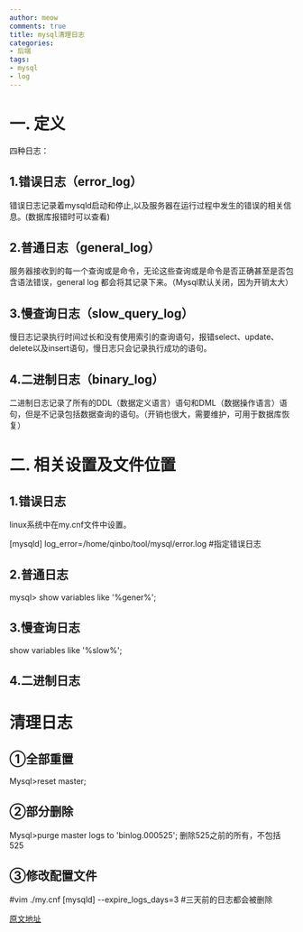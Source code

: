 ```yaml
---
author: meow
comments: true
title: mysql清理日志
categories:
- 后端
tags:
- mysql
- log
---
```

# 一. 定义
四种日志：

## 1.错误日志（error_log）
错误日志记录着mysqld启动和停止,以及服务器在运行过程中发生的错误的相关信息。(数据库报错时可以查看)

## 2.普通日志（general_log）
服务器接收到的每一个查询或是命令，无论这些查询或是命令是否正确甚至是否包含语法错误，general log 都会将其记录下来。（Mysql默认关闭，因为开销太大）

## 3.慢查询日志（slow_query_log）
慢日志记录执行时间过长和没有使用索引的查询语句，报错select、update、delete以及insert语句，慢日志只会记录执行成功的语句。

## 4.二进制日志（binary_log）
二进制日志记录了所有的DDL（数据定义语言）语句和DML（数据操作语言）语句，但是不记录包括数据查询的语句。（开销也很大，需要维护，可用于数据库恢复）

# 二. 相关设置及文件位置
## 1.错误日志
linux系统中在my.cnf文件中设置。

[mysqld]
log_error=/home/qinbo/tool/mysql/error.log            #指定错误日志

## 2.普通日志
mysql> show variables like '%gener%';

## 3.慢查询日志
show variables like '%slow%';

## 4.二进制日志

# 清理日志

## ①全部重置

Mysql>reset master;
## ②部分删除

Mysql>purge master logs to 'binlog.000525';
删除525之前的所有，不包括525

## ③修改配置文件

#vim ./my.cnf
[mysqld]
--expire_logs_days=3 #三天前的日志都会被删除

[原文地址](https://blog.csdn.net/qq_24367797/article/details/108714759)
